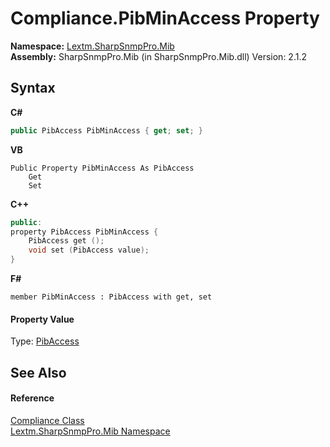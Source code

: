 # Compliance.PibMinAccess Property 
 

**Namespace:**&nbsp;<a href="N_Lextm_SharpSnmpPro_Mib">Lextm.SharpSnmpPro.Mib</a><br />**Assembly:**&nbsp;SharpSnmpPro.Mib (in SharpSnmpPro.Mib.dll) Version: 2.1.2

## Syntax

**C#**<br />
``` C#
public PibAccess PibMinAccess { get; set; }
```

**VB**<br />
``` VB
Public Property PibMinAccess As PibAccess
	Get
	Set
```

**C++**<br />
``` C++
public:
property PibAccess PibMinAccess {
	PibAccess get ();
	void set (PibAccess value);
}
```

**F#**<br />
``` F#
member PibMinAccess : PibAccess with get, set

```


#### Property Value
Type: <a href="T_Lextm_SharpSnmpPro_Mib_PibAccess">PibAccess</a>

## See Also


#### Reference
<a href="T_Lextm_SharpSnmpPro_Mib_Compliance">Compliance Class</a><br /><a href="N_Lextm_SharpSnmpPro_Mib">Lextm.SharpSnmpPro.Mib Namespace</a><br />